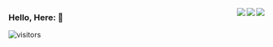 <img align="right" src="https://github-readme-stats.vercel.app/api?username=Dlerk&show_icons=true&icon_color=CE1D2D&text_color=718096&hide_title=true&
                        bg_color=66CCFF" />
                        
<img align="right" src="https://github-readme-stats.vercel.app/api?username=Dlerk&show_icons=true&theme=radical">

<img align= "right" src="https://github-readme-stats.vercel.app/api/top-langs/?username=Dlerk&layout=compact" />


### Hello, Here: 👋




![visitors](https://visitor-badge.glitch.me/badge?page_id=Dlerk.Dlerk&left_color=green&right_color=red)




<!--
**Dlerk/Dlerk** is a ✨ _special_ ✨ repository because its `README.md` (this file) appears on your GitHub profile.

Here are some ideas to get you started:

- 🔭 I’m currently working on ...
- 🌱 I’m currently learning ...
- 👯 I’m looking to collaborate on ...
- 🤔 I’m looking for help with ...
- 💬 Ask me about ...
- 📫 How to reach me: ...
- 😄 Pronouns: ...
- ⚡ Fun fact: ...
-->
